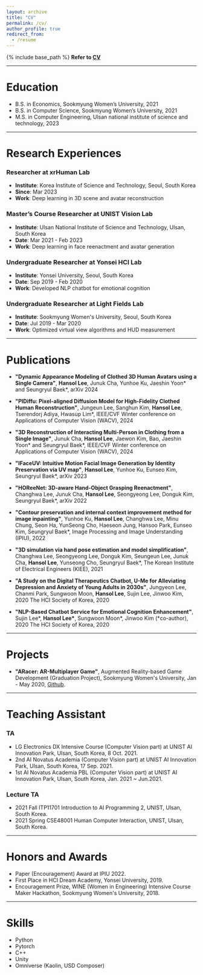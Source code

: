 ```yaml
---
layout: archive
title: "CV"
permalink: /cv/
author_profile: true
redirect_from:
  - /resume
---
```


{% include base_path %}
**Refer to [CV](https://1drv.ms/b/s!AgxxptoT53MUhNlBhALBUjZDQGSGNQ?e=i3byMX)**

---

Education
======
* B.S. in Economics, Sookmyung Women’s University, 2021
* B.S. in Computer Science, Sookmyung Women’s University, 2021
* M.S. in Computer Engineering, Ulsan national institute of science and technology, 2023

---

Research Experiences
==========

### Researcher at xrHuman Lab
- **Institute**: Korea Institute of Science and Technology, Seoul, South Korea
- **Since**: Mar 2023
- **Work**: Deep learning in 3D scene and avatar reconstruction

### Master’s Course Researcher at UNIST Vision Lab
- **Institute**: Ulsan National Institute of Science and Technology, Ulsan, South Korea
- **Date**: Mar 2021 - Feb 2023
- **Work**: Deep learning in face reenactment and avatar generation

### Undergraduate Researcher at Yonsei HCI Lab
- **Institute**: Yonsei University, Seoul, South Korea
- **Date**: Sep 2019 - Feb 2020
- **Work**: Developed NLP chatbot for emotional cognition

### Undergraduate Researcher at Light Fields Lab
- **Institute**: Sookmyung Women's University, Seoul, South Korea
- **Date**: Jul 2019 - Mar 2020
- **Work**: Optimized virtual view algorithms and HUD measurement

---

Publications
======

- **"Dynamic Appearance Modeling of Clothed 3D Human Avatars using a Single Camera"**, **Hansol Lee**, Junuk Cha, Yunhoe Ku, Jaeshin Yoon\* and Seungryul Baek\*, arXiv 2024

- **"PIDiffu: Pixel-aligned Diffusion Model for High-Fidelity Clothed Human Reconstruction"**, Jungeun Lee, Sanghun Kim, **Hansol Lee**, Tserendorj Adiya, Hwasup Lim\*, IEEE/CVF Winter conference on Applications of Computer Vision (WACV), 2024 

- **"3D Reconstruction of Interacting Multi-Person in Clothing from a Single Image"**, Junuk Cha, **Hansol Lee**, Jaewon Kim, Bao, Jaeshin Yoon\* and Seungryul Baek\*, IEEE/CVF Winter conference on Applications of Computer Vision (WACV), 2024

- **"IFaceUV: Intuitive Motion Facial Image Generation by Identity Preservation via UV map"**, **Hansol Lee**, Yunhoe Ku, Eunseo Kim, Seungryul Baek\*, arXiv 2023

- **"HOReeNet: 3D-aware Hand-Object Grasping Reenactment"**, Changhwa Lee, Junuk Cha, **Hansol Lee**, Seongyeong Lee, Donguk Kim, Seungryul Baek\*, arXiv 2022

- **"Contour preservation and internal context improvement method for image inpainting"**, Yunhoe Ku, **Hansol Lee**, Changhwa Lee, Minu Chung, Seon Ha, YunSeong Cho, Haeseon Jung, Hansoo Park, Eunseo Kim, Seungryul Baek\*, Image Processing and Image Understanding (IPIU), 2022

- **"3D simulation via hand pose estimation and model simplification"**, Changhwa Lee, Seongyeong Lee, Donguk Kim, Seungeun Lee, Junuk Cha, **Hansol Lee**, Yunseong Cho, Seungryul Baek\*, The Korean Institute of Electrical Engineers (KIEE), 2021

- **"A Study on the Digital Therapeutics Chatbot, U-Me for Alleviating Depression and Anxiety of Young Adults in 2030s"**, Jungyeon Lee, Chanmi Park, Sungwoon Moon, **Hansol Lee**, Sujin Lee, Jinwoo Kim, 2020 The HCI Society of Korea, 2020

- **"NLP-Based Chatbot Service for Emotional Cognition Enhancement"**, Sujin Lee\*, **Hansol Lee\***, Sungwoon Moon\*, Jinwoo Kim (*co-author), 2020 The HCI Society of Korea, 2020

---

Projects
======
- **"ARacer: AR-Multiplayer Game"**, Augmented Reality-based Game Development (Graduation Project), Sookmyung Women's University, Jan - May 2020, [Github](https://github.com/2Hansol/ARacer_AR-Multiplayer-Game).


---

Teaching Assistant
======
### TA
* LG Electronics DX Intensive Course (Computer Vision part) at UNIST AI Innovation Park, Ulsan, South Korea, 8 Oct. 2021.
* 2nd AI Novatus Academia (Computer Vision part) at UNIST AI Innovation Park, Ulsan, South Korea, 17 Sep. 2021.
* 1st AI Novatus Academia PBL (Computer Vision part) at UNIST AI Innovation Park, Ulsan, South Korea, Jan. 2021 ~ Jun.2021.

### Lecture TA
* 2021 Fall ITP11701 Introduction to AI Programming 2, UNIST, Ulsan, South Korea.
* 2021 Spring CSE48001 Human Computer Interaction, UNIST, Ulsan, South Korea.

---

Honors and Awards
======
* Paper (Encouragement) Award at IPIU 2022. 
* First Place in HCI Dream Academy, Yonsei University, 2019. 
* Encouragement Prize, WINE (Women in Engineering) Intensive Course Maker Hackathon, Sookmyung Women's University, 2018. 

---

Skills
======
* Python
* Pytorch
* C++
* Unity
* Omniverse (Kaolin, USD Composer)

